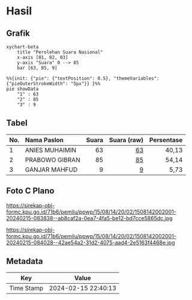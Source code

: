 # Hasil

## Grafik

```mermaid
xychart-beta
    title "Perolehan Suara Nasional"
    x-axis [01, 02, 03]
    y-axis "Suara" 0 --> 85
    bar [63, 85, 9]
```

```mermaid
%%{init: {"pie": {"textPosition": 0.5}, "themeVariables": {"pieOuterStrokeWidth": "5px"}} }%%
pie showData
    "1" : 63
    "2" : 85
    "3" : 9
```

## Tabel

| No. | Nama Paslon    | Suara | Suara (raw) | Persentase |
|:--- |:-------------- | -----:| -----------:| ----------:|
| 1   | ANIES MUHAIMIN | 63    | [63][p-1]   | 40,13      |
| 2   | PRABOWO GIBRAN | 85    | [85][p-2]   | 54,14      |
| 3   | GANJAR MAHFUD  | 9     | [9][p-3]    | 5,73       |


[p-1]: https://github.com/gigit-pemilu/pemilu-2024/blob/main/pilpres/hitung-suara/sub/15-jambi/sub/08-bungo/sub/14-bathin-iii-ulu/sub/2002-buat/sub/001-tps/sub/paslon-1.txt
[p-2]: https://github.com/gigit-pemilu/pemilu-2024/blob/main/pilpres/hitung-suara/sub/15-jambi/sub/08-bungo/sub/14-bathin-iii-ulu/sub/2002-buat/sub/001-tps/sub/paslon-2.txt
[p-3]: https://github.com/gigit-pemilu/pemilu-2024/blob/main/pilpres/hitung-suara/sub/15-jambi/sub/08-bungo/sub/14-bathin-iii-ulu/sub/2002-buat/sub/001-tps/sub/paslon-3.txt

## Foto C Plano

https://sirekap-obj-formc.kpu.go.id/71b6/pemilu/ppwp/15/08/14/20/02/1508142002001-20240215-083838--ab8caf2a-0ea7-4fa5-be12-bd7cce5865dc.jpg

https://sirekap-obj-formc.kpu.go.id/71b6/pemilu/ppwp/15/08/14/20/02/1508142002001-20240215-084028--42ae54a2-31d2-4075-aad4-2e5163f4468e.jpg


## Metadata

| Key        | Value               |
| ---------- | ------------------- |
| Time Stamp | 2024-02-15 22:40:13 |



